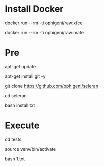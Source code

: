 # Install Docker

docker run --rm -ti ophigeni/raw:xfce

docker run --rm -ti ophigeni/raw:mate


# Pre

apt-get update

apt-get install git -y

git clone https://github.com/ophigeni/seleran

cd seleran

bash install.txt

# Execute

cd tests

source venv/bin/activate

bash 1.txt











